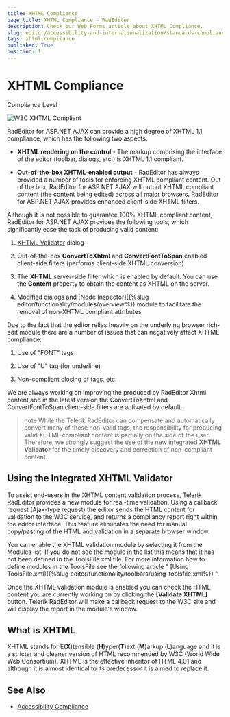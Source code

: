 ```yaml
---
title: XHTML Compliance
page_title: XHTML Compliance - RadEditor
description: Check our Web Forms article about XHTML Compliance.
slug: editor/accessibility-and-internationalization/standards-compliance/xhtml-compliance
tags: xhtml,compliance
published: True
position: 1
---
```


# XHTML Compliance

Compliance Level

![W3C XHTML Compliant](images/editor-w3c_xhtml_11.png)

RadEditor for ASP.NET AJAX can provide a high degree of XHTML 1.1 compliance, which has the following two aspects:

* **XHTML rendering on the control** - The markup comprising the interface of the editor (toolbar, dialogs, etc.) is XHTML 1.1 compliant.

* **Out-of-the-box XHTML-enabled output** - RadEditor has always provided a number of tools for enforcing XHTML compliant content. Out of the box, RadEditor for ASP.NET AJAX will output XHTML compliant content (the content being edited) across all major browsers. RadEditor for ASP.NET AJAX provides enhanced client-side XHTML filters.

Although it is not possible to guarantee 100% XHTML compliant content, RadEditor for ASP.NET AJAX provides the following tools, which significantly ease the task of producing valid content:

1. [XHTML Validator](https://demos.telerik.com/aspnet-ajax/editor/examples/built-in-dialogs/defaultcs.aspx) dialog

1. Out-of-the-box **ConvertToXhtml** and **ConvertFontToSpan** enabled client-side filters (performs client-side XHTML conversion)

1. The **XHTML** server-side filter which is enabled by default. You can use the **Content** property to obtain the content as XHTML on the server.

1. Modified dialogs and [Node Inspector]({%slug editor/functionality/modules/overview%}) module to facilitate the removal of non-XHTML compliant attributes

Due to the fact that the editor relies heavily on the underlying browser rich-edit module there are a number of issues that can negatively affect XHTML compliance:

1. Use of "FONT" tags

1. Use of "U" tag (for underline)

1. Non-compliant closing of tags, etc.



We are always working on improving the produced by RadEditor Xhtml content and in the latest version the ConvertToXhtml and ConvertFontToSpan client-side filters are activated by default.


>note While the Telerik RadEditor can compensate and automatically convert many of these non-valid tags, the responsibility for producing valid XHTML compliant content is partially on the side of the user. Therefore, we strongly suggest the use of the new integrated **XHTML Validator** for the timely discovery and correction of non-compliant content. 


## Using the Integrated XHTML Validator

To assist end-users in the XHTML content validation process, Telerik RadEditor provides a new module for real-time validation. Using a callback request (Ajax-type request) the editor sends the HTML content for validation to the W3C service, and returns a compliancy report right within the editor interface. This feature eliminates the need for manual copy/pasting of the HTML and validation in a separate browser window.

You can enable the XHTML validation module by selecting it from the Modules list. If you do not see the module in the list this means that it has not been defined in the ToolsFile.xml file. For more information how to define modules in the ToolsFile see the following article " [Using ToolsFile.xml]({%slug editor/functionality/toolbars/using-toolsfile.xml%}) ".

Once the XHTML validation module is enabled you can check the HTML content you are currently working on by clicking the **[Validate XHTML]** button. Telerik RadEditor will make a callback request to the W3C site and will display the report in the module's window.



## What is XHTML

XHTML stands for E(**X**)tensible (**H**)yper(**T**)ext (**M**)arkup (**L**)anguage and it is a stricter and cleaner version of HTML recommended by W3C (World Wide Web Consortium). XHTML is the effective inheritor of HTML 4.01 and although it is almost identical to its predecessor it is aimed to replace it.

## See Also

 * [Accessibility Compliance](https://demos.telerik.com/aspnet/prometheus/Editor/Examples/AccessibilitySupport/DefaultCS.aspx)
